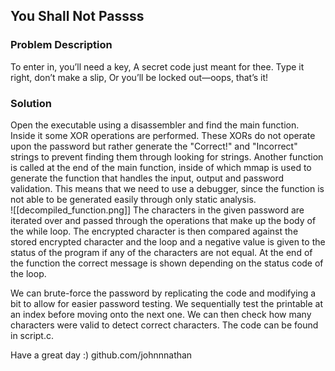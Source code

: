 ## You Shall Not Passss
### Problem Description
To enter in, you’ll need a key, A secret code just meant for thee. Type it right, don’t make a slip, Or you’ll be locked out—oops, that’s it!

### Solution

Open the executable using a disassembler and find the main function. Inside it some XOR operations are performed. These XORs do not operate upon the password but rather generate the "Correct!" and "Incorrect" strings to prevent finding them through looking for strings. Another function is called at the end of the main function, inside of which mmap is used to generate the function that handles the input, output and password validation. This means that we need to use a debugger, since the function is not able to be generated easily through only static analysis.  
![[decompiled_function.png]]
The characters in the given password are iterated over and passed through the operations that make up the body of the while loop. The encrypted character is then compared against the stored encrypted character and the loop and a negative value is given to the status of the program if any of the characters are not equal. At the end of the function the correct message is shown depending on the status code of the loop. 

We can brute-force the password by replicating the code and modifying a bit to allow for easier password testing. We sequentially test the printable at an index before moving onto the next one. We can then check how many characters were valid to detect correct characters. The code can be found in script.c.




Have a great day :)
github.com/johnnnathan
